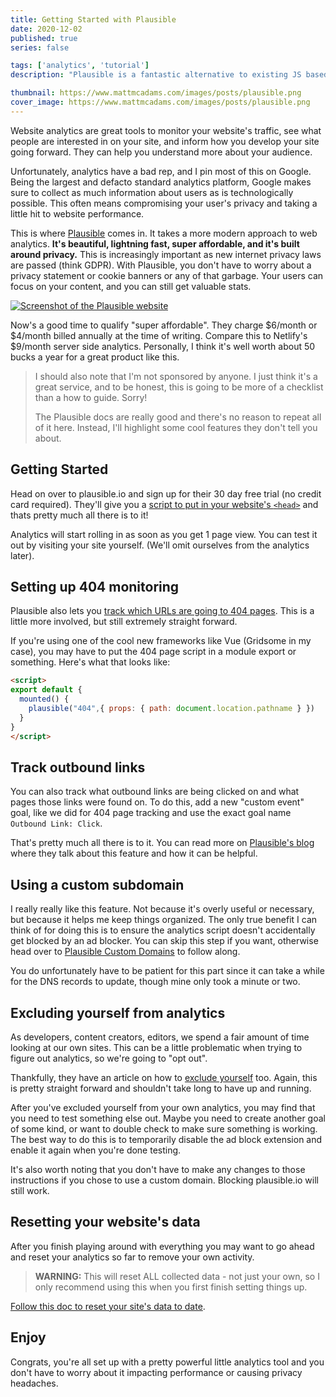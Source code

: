 ```yaml
---
title: Getting Started with Plausible
date: 2020-12-02
published: true
series: false

tags: ['analytics', 'tutorial']
description: "Plausible is a fantastic alternative to existing JS based analytics solutions. Inexpensive, lightning fast, and build around privacy."

thumbnail: https://www.mattmcadams.com/images/posts/plausible.png
cover_image: https://www.mattmcadams.com/images/posts/plausible.png
---
```


Website analytics are great tools to monitor your website's traffic, see what people are interested in on your site, and inform how you develop your site going forward. They can help you understand more about your audience.

Unfortunately, analytics have a bad rep, and I pin most of this on Google. Being the largest and defacto standard analytics platform, Google makes sure to collect as much information about users as is technologically possible. This often means compromising your user's privacy and taking a little hit to website performance.

This is where [Plausible](https://plausible.io/) comes in. It takes a more modern approach to web analytics. **It's beautiful, lightning fast, super affordable, and it's built around privacy.** This is increasingly important as new internet privacy laws are passed (think GDPR). With Plausible, you don't have to worry about a privacy statement or cookie banners or any of that garbage. Your users can focus on your content, and you can still get valuable stats.

[![Screenshot of the Plausible website](/images/posts/2020/plausible.png)](plausible.io)

Now's a good time to qualify "super affordable". They charge $6/month or $4/month billed annually at the time of writing. Compare this to Netlify's $9/month server side analytics. Personally, I think it's well worth about 50 bucks a year for a great product like this.

> I should also note that I'm not sponsored by anyone. I just think it's a great service, and to be honest, this is going to be more of a checklist than a how to guide. Sorry!
>
> The Plausible docs are really good and there's no reason to repeat all of it here. Instead, I'll highlight some cool features they don't tell you about.

## Getting Started

Head on over to plausible.io and sign up for their 30 day free trial (no credit card required). They'll give you a [script to put in your website's `<head>`](https://docs.plausible.io/plausible-script) and thats pretty much all there is to it!

Analytics will start rolling in as soon as you get 1 page view. You can test it out by visiting your site yourself. (We'll omit ourselves from the analytics later).

## Setting up 404 monitoring

Plausible also lets you [track which URLs are going to 404 pages](https://plausible.io/docs/error-pages-tracking-404). This is a little more involved, but still extremely straight forward.

If you're using one of the cool new frameworks like Vue (Gridsome in my case), you may have to put the 404 page script in a module export or something. Here's what that looks like:

```html
<script>
export default {
  mounted() {
    plausible("404",{ props: { path: document.location.pathname } })
  }
}
</script>
```

## Track outbound links

You can also track what outbound links are being clicked on and what pages those links were found on. To do this, add a new "custom event" goal, like we did for 404 page tracking and use the exact goal name `Outbound Link: Click`.

That's pretty much all there is to it. You can read more on [Plausible's blog](https://plausible.io/blog/track-outbound-link-clicks) where they talk about this feature and how it can be helpful.

## Using a custom subdomain

I really really like this feature. Not because it's overly useful or necessary, but because it helps me keep things organized. The only true benefit I can think of for doing this is to ensure the analytics script doesn't accidentally get blocked by an ad blocker. You can skip this step if you want, otherwise head over to [Plausible Custom Domains](https://docs.plausible.io/custom-domain/) to follow along.

You do unfortunately have to be patient for this part since it can take a while for the DNS records to update, though mine only took a minute or two.

## Excluding yourself from analytics

As developers, content creators, editors, we spend a fair amount of time looking at our own sites. This can be a little problematic when trying to figure out analytics, so we're going to "opt out".

Thankfully, they have an article on how to [exclude yourself](https://docs.plausible.io/excluding) too. Again, this is pretty straight forward and shouldn't take long to have up and running.

After you've excluded yourself from your own analytics, you may find that you need to test something else out. Maybe you need to create another goal of some kind, or want to double check to make sure something is working. The best way to do this is to temporarily disable the ad block extension and enable it again when you're done testing.

It's also worth noting that you don't have to make any changes to those instructions if you chose to use a custom domain. Blocking plausible.io will still work.

## Resetting your website's data

After you finish playing around with everything you may want to go ahead and reset your analytics so far to remove your own activity.

> **WARNING:** This will reset ALL collected data - not just your own, so I only recommend using this when you first finish setting things up.

[Follow this doc to reset your site's data to date](https://docs.plausible.io/reset-site-data).

## Enjoy

Congrats, you're all set up with a pretty powerful little analytics tool and you don't have to worry about it impacting performance or causing privacy headaches.
